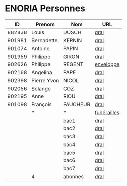 # ENORIA Personnes

| ID | Prenom | Nom | URL |
| -- | ------ | --- | --- |
| 882838 | Louis | DOSCH |[dral](https://web.enoria.app/tools/documentspdf/?p=882838&g=29621&titredoc=&doc=23355&orientation=landscape&preview=pdf&format=a4&optionsName=mybac,mydepot,mydist&optionsValue=Trois,Zero,Zero)|
| 901981 | Bernadette | KERNIN |[dral](https://web.enoria.app/tools/documentspdf/?p=901981&g=29621&titredoc=&doc=23355&orientation=landscape&preview=pdf&format=a4&optionsName=mybac,mydepot,mydist&optionsValue=Cinq,Zero,Zero)|
| 901074 | Antoine | PAPIN |[dral](https://web.enoria.app/tools/documentspdf/?p=901074&g=29621&titredoc=&doc=23355&orientation=landscape&preview=pdf&format=a4&optionsName=mybac,mydepot,mydist&optionsValue=Trois,Zero,Zero)|
| 901959 | Philippe | GIRON |[dral](https://web.enoria.app/tools/documentspdf/?p=901074&g=29621&titredoc=&doc=23355&orientation=landscape&preview=pdf&format=a4&optionsName=mybac,mydepot,mydist&optionsValue=Un,Zero,Zero)|
| 902626 | Philippe | REGENT |[enveloppe](https://web.enoria.app/tools/documentspdf/?p=902616&titredoc=&doc=288&orientation=portrait&preview=html&format=a4)|
| 902168   | Angelina | PAPE |[dral](https://web.enoria.app/tools/documentspdf/?p=902168&g=29621&titredoc=&doc=23355&orientation=landscape&preview=pdf&format=a4&optionsName=mybac,mydepot,mydist&optionsValue=Sept,Zero,Zero)|
| 902398   | Pierre Yvon | NICOL |[dral](https://web.enoria.app/tools/documentspdf/?p=902314&g=29621&titredoc=&doc=23355&orientation=landscape&preview=pdf&format=a4&optionsName=mybac,mydepot,mydist&optionsValue=Trois,Zero,Zero)|
| 902056| Solange | COZ |[dral](https://web.enoria.app/tools/documentspdf/?p=902056&g=29621&titredoc=&doc=23355&orientation=landscape&preview=pdf&format=a4&optionsName=mybac,mydepot,mydist&optionsValue=Trois,Zero,Zero)|
| 902195 | Anne | RIOU |[dral](https://web.enoria.app/tools/documentspdf/?p=902195&g=29621&titredoc=&doc=23355&orientation=landscape&preview=pdf&format=a4&optionsName=mybac,mydepot,mydist&optionsValue=Trois,Zero,Zero)|
| 901098| François | FAUCHEUR |[dral](https://web.enoria.app/tools/documentspdf/?p=901098&g=29621&titredoc=&doc=23355&orientation=landscape&preview=pdf&format=a4&optionsName=mybac,mydepot,mydist&optionsValue=Trois,Zero,Zero) |
| | * | * |[funérailles](https://web.enoria.app/tools/documentspdf/?p=1042904,1032503,1060976,1054182,1032576,1040757,1045837,1054203,902273,1040748,902590,1040786,1054219,1054241,1060995,1061635,901398,1040769,1051692,1055913,1039011,901407,902109,1033084,1033972,1045830,1058278,1045857,1045849,1040811,902129,1033342,901524,1038993,1053367,1045876,901443,901531,1053384,1045864,1058248,1040815,901449,1033994,901457,1045814,901744,1047955,890300,1045817&titredoc=&doc=23168&orientation=portrait&preview=html&format=a4)|
|  |  | bac1 |[dral](https://web.enoria.app/tools/documentspdf/?g=29621&titredoc=&doc=23355&orientation=landscape&preview=pdf&format=a4&optionsName=mybac,mydepot,mydist&optionsValue=Un,Zero,Zero)|
|  |  | bac2 |[dral](https://web.enoria.app/tools/documentspdf/?g=29621&titredoc=&doc=23355&orientation=landscape&preview=pdf&format=a4&optionsName=mybac,mydepot,mydist&optionsValue=Deux,Zero,Zero)|
|  |  | bac3 |[dral](https://web.enoria.app/tools/documentspdf/?g=29621&titredoc=&doc=23355&orientation=landscape&preview=pdf&format=a4&optionsName=mybac,mydepot,mydist&optionsValue=Trois,Zero,Zero)|
|  |  | bac4 |[dral](https://web.enoria.app/tools/documentspdf/?g=29621&titredoc=&doc=23355&orientation=landscape&preview=pdf&format=a4&optionsName=mybac,mydepot,mydist&optionsValue=Quatre,Zero,Zero)|
|  |  | bac5 |[dral](https://web.enoria.app/tools/documentspdf/?g=29621&titredoc=&doc=23355&orientation=landscape&preview=pdf&format=a4&optionsName=mybac,mydepot,mydist&optionsValue=Cinq,Zero,Zero)|
|  |  | bac6 |[dral](https://web.enoria.app/tools/documentspdf/?g=29621&titredoc=&doc=23355&orientation=landscape&preview=pdf&format=a4&optionsName=mybac,mydepot,mydist&optionsValue=Six,Zero,Zero)|
|  |  | bac7 |[dral](https://web.enoria.app/tools/documentspdf/?g=29621&titredoc=&doc=23355&orientation=landscape&preview=pdf&format=a4&optionsName=mybac,mydepot,mydist&optionsValue=Sept,Zero,Zero)|
|  | 4 | abonnes |[dral](https://web.enoria.app/tools/documentspdf/?p=882838,901126,901098,902315&g=29621&titredoc=&doc=23355&orientation=landscape&preview=pdf&format=a4&optionsName=mybac,mydepot,mydist&optionsValue=Trois,Zero,Zero)|


